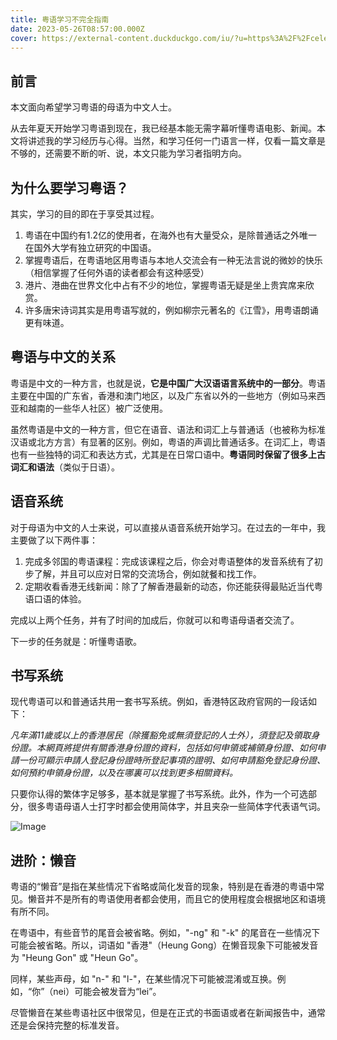 ```yaml
---
title: 粤语学习不完全指南
date: 2023-05-26T08:57:00.000Z
cover: https://external-content.duckduckgo.com/iu/?u=https%3A%2F%2Fcelebwiki.org%2Fwp-content%2Fuploads%2F2018%2F07%2Feason-chan_92630-780x405.jpeg&f=1&nofb=1&ipt=e9824591e6a1bdc694f93269de856bb43c161dea53d220cc8a4f06dc492a3cd1&ipo=images
---
```



## 前言

本文面向希望学习粤语的母语为中文人士。

从去年夏天开始学习粤语到现在，我已经基本能无需字幕听懂粤语电影、新闻。本文将讲述我的学习经历与心得。当然，和学习任何一门语言一样，仅看一篇文章是不够的，还需要不断的听、说，本文只能为学习者指明方向。

## 为什么要学习粤语？

其实，学习的目的即在于享受其过程。

1. 粤语在中国约有1.2亿的使用者，在海外也有大量受众，是除普通话之外唯一在国外大学有独立研究的中国语。
2. 掌握粤语后，在粤语地区用粤语与本地人交流会有一种无法言说的微妙的快乐（相信掌握了任何外语的读者都会有这种感受）
3. 港片、港曲在世界文化中占有不少的地位，掌握粤语无疑是坐上贵宾席来欣赏。
4. 许多唐宋诗词其实是用粤语写就的，例如柳宗元著名的《江雪》，用粤语朗诵更有味道。

## 粤语与中文的关系

粤语是中文的一种方言，也就是说，**它是中国广大汉语语言系统中的一部分**。粤语主要在中国的广东省，香港和澳门地区，以及广东省以外的一些地方（例如马来西亚和越南的一些华人社区）被广泛使用。

虽然粤语是中文的一种方言，但它在语音、语法和词汇上与普通话（也被称为标准汉语或北方方言）有显著的区别。例如，粤语的声调比普通话多。在词汇上，粤语也有一些独特的词汇和表达方式，尤其是在日常口语中。**粤语同时保留了很多上古词汇和语法**（类似于日语）。

## 语音系统

对于母语为中文的人士来说，可以直接从语音系统开始学习。在过去的一年中，我主要做了以下两件事：

1. 完成多邻国的粤语课程：完成该课程之后，你会对粤语整体的发音系统有了初步了解，并且可以应对日常的交流场合，例如就餐和找工作。
2. 定期收看香港无线新闻：除了了解香港最新的动态，你还能获得最贴近当代粤语口语的体验。

完成以上两个任务，并有了时间的加成后，你就可以和粤语母语者交流了。

下一步的任务就是：听懂粤语歌。

## 书写系统

现代粤语可以和普通话共用一套书写系统。例如，香港特区政府官网的一段话如下：

*凡年滿11歲或以上的香港居民（除獲豁免或無須登記的人士外），須登記及領取身份證。本網頁將提供有關香港身份證的資料，包括如何申領或補領身份證、如何申請一份可顯示申請人登記身份證時所登記事項的證明、如何申請豁免登記身份證、如何預約申領身份證，以及在哪裏可以找到更多相關資料。*

只要你认得的繁体字足够多，基本就是掌握了书写系统。此外，作为一个可选部分，很多粤语母语人士打字时都会使用简体字，并且夹杂一些简体字代表语气词。

![Image](https://s3.us-west-2.amazonaws.com/secure.notion-static.com/fcab9db9-8890-40ae-89f1-5ace1c088c04/Untitled.png?X-Amz-Algorithm=AWS4-HMAC-SHA256&X-Amz-Content-Sha256=UNSIGNED-PAYLOAD&X-Amz-Credential=AKIAT73L2G45EIPT3X45%2F20230829%2Fus-west-2%2Fs3%2Faws4_request&X-Amz-Date=20230829T131521Z&X-Amz-Expires=3600&X-Amz-Signature=44d48c862ec2c9cbf9146471f6eb0c970aebcf08e4af7a8b976465b9c073dabc&X-Amz-SignedHeaders=host&x-id=GetObject)

## 进阶：懒音

粤语的“懒音”是指在某些情况下省略或简化发音的现象，特别是在香港的粤语中常见。懒音并不是所有的粤语使用者都会使用，而且它的使用程度会根据地区和语境有所不同。

在粤语中，有些音节的尾音会被省略。例如，"-ng" 和 "-k" 的尾音在一些情况下可能会被省略。所以，词语如 "香港"（Heung Gong）在懒音现象下可能被发音为 "Heung Gon" 或 "Heun Go"。

同样，某些声母，如 "n-" 和 "l-"，在某些情况下可能被混淆或互换。例如，“你”（nei）可能会被发音为“lei”。

尽管懒音在某些粤语社区中很常见，但是在正式的书面语或者在新闻报告中，通常还是会保持完整的标准发音。


